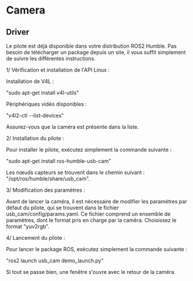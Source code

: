 # Camera

## Driver 

Le pilote est déjà disponible dans votre distribution ROS2 Humble. Pas besoin de télécharger un package depuis un site, il vous suffit simplement de suivre les différentes instructions.

1/ Vérification et installation de l'API Linux :

Installation de V4L :

"sudo apt-get install v4l-utils"

Périphériques vidéo disponibles :

"v4l2-ctl --list-devices"

Assurez-vous que la caméra est présente dans la liste.

2/ Installation du pilote :

Pour installer le pilote, exécutez simplement la commande suivante :

"sudo apt-get install ros-humble-usb-cam"

Les nœuds capteurs se trouvent dans le chemin suivant : "/opt/ros/humble/share/usb_cam".

3/ Modification des paramètres :

Avant de lancer la caméra, il est nécessaire de modifier les paramètres par défaut du pilote, qui se trouvent dans le fichier usb_cam/config/params.yaml. Ce fichier comprend un ensemble de paramètres, dont le format pris en charge par la caméra. Choisissez le format "yuv2rgb".

4/ Lancement du pilote :

Pour lancer le package ROS, exécutez simplement la commande suivante :

"ros2 launch usb_cam demo_launch.py"

Si tout se passe bien, une fenêtre s'ouvre avec le retour de la caméra.
